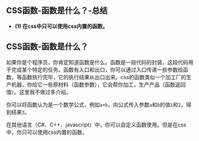 ## CSS函数-函数是什么？-总结

- **(1) 在css中只可以使用css内置的函数。**

## CSS函数-函数是什么？

如果你是个程序员，你肯定知道函数是什么。函数是一段代码的封装，这段代码用于完成某个特定的任务。函数有入口和出口，你可以通过入口传递一些参数给函数，等函数执行完毕，它的执行结果从出口出来。css的函数类似一个加工厂的生产机器，你给它一些原材料（函数参数），它会帮你加工，生产产品（函数返回值）。这里我不做过多介绍。

你可以将函数认为是一个数学公式，例如`a+b`，向公式传入参数`a`和`b`的值`1`和`2`，得到结果`3`。

在其他语言（C#、C++、javascript）中，你可以自定义函数使用。但是在css中，你只可以使用css内置的函数。
